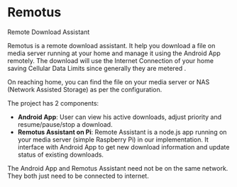 # Remotus
Remote Download Assistant

Remotus is a remote download assistant. It help you download a file on media server running at your home and manage it 
using the Android App remotely.
The download will use the Internet Connection of your home saving Cellular Data Limits since generally they are metered .

On reaching home, you can find the file on your media server or NAS (Network Assisted Storage) as per the configuration.

The project has 2 components:

* **Android App**: User can view his active downloads, adjust priority and resume/pause/stop a download.
* **Remotus Assistant on Pi**: Remote Assistant is a node.js app running on your media server (simple Raspberry Pi) in our implementation. 
It interface with Android App to get new download information and update status of existing downloads. 

The Android App and Remotus Assistant need not be on the same network. They both just need to be connected to internet.


